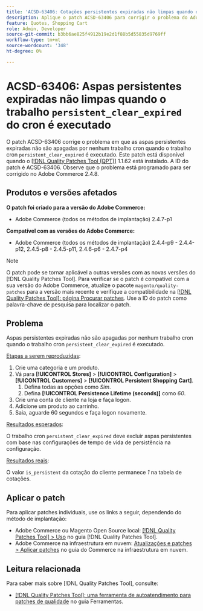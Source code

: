```yaml
---
title: 'ACSD-63406: Cotações persistentes expiradas não limpas quando o trabalho persistence_clear_expired cron é executado'
description: Aplique o patch ACSD-63406 para corrigir o problema do Adobe Commerce em que as aspas persistentes expiradas não são apagadas por nenhum trabalho cron quando o trabalho "persistent_clear_expired" cron é executado.
feature: Quotes, Shopping Cart
role: Admin, Developer
source-git-commit: b3bb6ae825f4912b19e2d1f88b5d55835d9769ff
workflow-type: tm+mt
source-wordcount: '348'
ht-degree: 0%

---
```



# ACSD-63406: Aspas persistentes expiradas não limpas quando o trabalho `persistent_clear_expired` do cron é executado

O patch ACSD-63406 corrige o problema em que as aspas persistentes expiradas não são apagadas por nenhum trabalho cron quando o trabalho cron `persistent_clear_expired` é executado. Este patch está disponível quando o [[!DNL Quality Patches Tool (QPT)]](/help/tools/quality-patches-tool/quality-patches-tool-to-self-serve-quality-patches.md) 1.1.62 está instalado. A ID do patch é ACSD-63406. Observe que o problema está programado para ser corrigido no Adobe Commerce 2.4.8.

## Produtos e versões afetados

**O patch foi criado para a versão do Adobe Commerce:**

* Adobe Commerce (todos os métodos de implantação) 2.4.7-p1

**Compatível com as versões do Adobe Commerce:**

* Adobe Commerce (todos os métodos de implantação) 2.4.4-p9 - 2.4.4-p12, 2.4.5-p8 - 2.4.5-p11, 2.4.6-p6 - 2.4.7-p4

>[!NOTE]
>
>O patch pode se tornar aplicável a outras versões com as novas versões do [!DNL Quality Patches Tool]. Para verificar se o patch é compatível com a sua versão do Adobe Commerce, atualize o pacote `magento/quality-patches` para a versão mais recente e verifique a compatibilidade na [[!DNL Quality Patches Tool]: página Procurar patches](https://experienceleague.adobe.com/tools/commerce-quality-patches/index.html). Use a ID do patch como palavra-chave de pesquisa para localizar o patch.

## Problema

Aspas persistentes expiradas não são apagadas por nenhum trabalho cron quando o trabalho cron `persistent_clear_expired` é executado.

<u>Etapas a serem reproduzidas</u>:

1. Crie uma categoria e um produto.
1. Vá para **[!UICONTROL Stores]** > **[!UICONTROL Configuration]** > **[!UICONTROL Customers]** > **[!UICONTROL Persistent Shopping Cart]**.
   1. Defina todas as opções como *Sim*.
   1. Defina **[!UICONTROL Persistence Lifetime (seconds)]** como *60*.
1. Crie uma conta de cliente na loja e faça logon.
1. Adicione um produto ao carrinho.
1. Saia, aguarde 60 segundos e faça logon novamente.

<u>Resultados esperados</u>:

O trabalho cron `persistent_clear_expired` deve excluir aspas persistentes com base nas configurações de tempo de vida de persistência na configuração.

<u>Resultados reais</u>:

O valor `is_persistent` da cotação do cliente permanece *1* na tabela de cotações.

## Aplicar o patch

Para aplicar patches individuais, use os links a seguir, dependendo do método de implantação:

* Adobe Commerce ou Magento Open Source local: [[!DNL Quality Patches Tool] > Uso](/help/tools/quality-patches-tool/usage.md) no guia [!DNL Quality Patches Tool].
* Adobe Commerce na infraestrutura em nuvem: [Atualizações e patches > Aplicar patches](https://experienceleague.adobe.com/docs/commerce-cloud-service/user-guide/develop/upgrade/apply-patches.html) no guia do Commerce na infraestrutura em nuvem.


## Leitura relacionada

Para saber mais sobre [!DNL Quality Patches Tool], consulte:

* [[!DNL Quality Patches Tool]: uma ferramenta de autoatendimento para patches de qualidade](/help/tools/quality-patches-tool/quality-patches-tool-to-self-serve-quality-patches.md) no guia Ferramentas.
